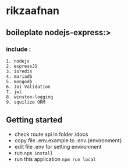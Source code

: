 # rikzaafnan

## boileplate nodejs-express:>
### include :
    1. nodejs
    2. expressJS
    3. ioredis
    4. mariadb
    5. mongodb
    6. Joi Validation
    7. jwt
    8. winston-logging
    9. squilize ORM

## Getting started
- check route api in folder /docs
- copy file .env.example to .env.{environment}
- edit file .env for setting environment
- run ``` npm install ```
- run this application ```npm run local```
